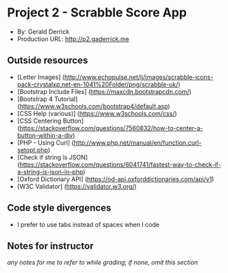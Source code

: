 # Project 2 - Scrabble Score App
+ By: Gerald Derrick
+ Production URL: <http://p2.gaderrick.me>

## Outside resources
+ [Letter Images] (http://www.echopulse.net/lj/images/scrabble-icons-pack-crystalxp.net-en-1041%20Folder/png/scrabble-uk/)
+ [Bootstrap Include Files] (https://maxcdn.bootstrapcdn.com/)
+ [Bootstrap 4 Tutorial] (https://www.w3schools.com/bootstrap4/default.asp)
+ [CSS Help (various)] (https://www.w3schools.com/css/)
+ [CSS Centering Button] (https://stackoverflow.com/questions/7560832/how-to-center-a-button-within-a-div)
+ [PHP - Using Curl] (http://www.php.net/manual/en/function.curl-setopt.php)
+ [Check if string is JSON] (https://stackoverflow.com/questions/6041741/fastest-way-to-check-if-a-string-is-json-in-php)
+ [Oxford Dictionary API] (https://od-api.oxforddictionaries.com/api/v1)
+ [W3C Validator] (https://validator.w3.org/)

## Code style divergences
+ I prefer to use tabs instead of spaces when I code

## Notes for instructor
*any notes for me to refer to while grading; if none, omit this section*
